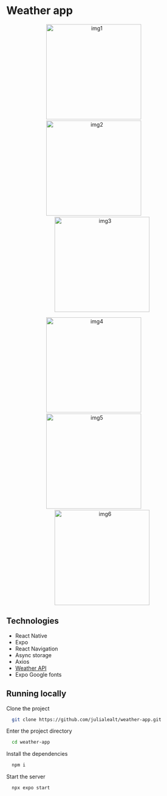 
# Weather app

<p align="center">
  <img src="https://github.com/julialealt/weather-app/assets/84246834/34913dcc-78cc-4dd4-83aa-b7cd52b54a77" alt="img1" width="250"/>
  &nbsp;&nbsp;&nbsp;&nbsp;&nbsp;&nbsp;&nbsp;&nbsp;&nbsp;&nbsp;
  <img src="https://github.com/julialealt/weather-app/assets/84246834/d40d598d-3233-4582-8419-070efa2f73b9" alt="img2" width="250"/>
  &nbsp;&nbsp;&nbsp;&nbsp;&nbsp;&nbsp;&nbsp;&nbsp;&nbsp;&nbsp;
  <img src="https://github.com/julialealt/weather-app/assets/84246834/c2c2abe6-f7df-4a05-92a2-7d03ef579716" alt="img3" width="250"/>
</p>

<p align="center">
  <img src="https://github.com/julialealt/weather-app/assets/84246834/e66218ff-7831-4d4f-aa70-4efa840c5ae5" alt="img4" width="250"/>
  &nbsp;&nbsp;&nbsp;&nbsp;&nbsp;&nbsp;&nbsp;&nbsp;&nbsp;&nbsp;
  <img src="https://github.com/julialealt/weather-app/assets/84246834/86a0670e-3bff-4296-b6b7-69b62031a80d" alt="img5" width="250"/>
  &nbsp;&nbsp;&nbsp;&nbsp;&nbsp;&nbsp;&nbsp;&nbsp;&nbsp;&nbsp;
  <img src="https://github.com/julialealt/weather-app/assets/84246834/d4fdcedd-a52b-454d-b606-9a59359c4dd6" alt="img6" width="250"/>
</p>



## Technologies

- React Native
- Expo
- React Navigation
- Async storage
- Axios
- [Weather API](https://www.weatherapi.com/) 
- Expo Google fonts



## Running locally

Clone the project

```bash
  git clone https://github.com/julialealt/weather-app.git
```

Enter the project directory

```bash
  cd weather-app
```

Install the dependencies

```bash
  npm i
```

Start the server

```bash
  npx expo start
```
